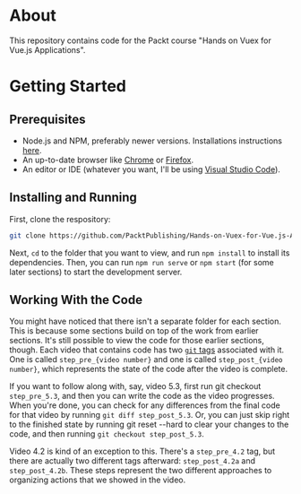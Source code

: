 # About

This repository contains code for the Packt course "Hands on Vuex for Vue.js Applications".

# Getting Started

## Prerequisites

- Node.js and NPM, preferably newer versions. Installations instructions [here](https://nodejs.org/en/download/).
- An up-to-date browser like [Chrome](https://www.google.com/chrome/) or [Firefox](https://www.mozilla.org/en-US/firefox/).
- An editor or IDE (whatever you want, I'll be using [Visual Studio Code](https://code.visualstudio.com/)).

## Installing and Running

First, clone the respository:

```bash
git clone https://github.com/PacktPublishing/Hands-on-Vuex-for-Vue.js-Applications.git
```

Next, `cd` to the folder that you want to view, and run `npm install` to install its dependencies. Then, you can run `npm run serve` or `npm start` (for some later sections) to start the development server.

## Working With the Code

You might have noticed that there isn't a separate folder for each section. This is because some sections build on top of the work from earlier sections. It's still possible to view the code for those earlier sections, though.
Each video that contains code has two [`git` tags](https://www.atlassian.com/git/tutorials/inspecting-a-repository/git-tag) associated with it. One is called `step_pre_{video number}` and one is called `step_post_{video number}`, which represents the state of the code after the video is complete.

If you want to follow along with, say, video 5.3, first run git checkout `step_pre_5.3`, and then you can write the code as the video progresses. When you're done, you can check for any differences from the final code for that video by running `git diff step_post_5.3`. Or, you can just skip right to the finished state by running git reset --hard to clear your changes to the code, and then running `git checkout step_post_5.3`.

Video 4.2 is kind of an exception to this. There's a `step_pre_4.2` tag, but there are actually two different tags afterward: `step_post_4.2a` and `step_post_4.2b`. These steps represent the two different approaches to organizing actions that we showed in the video.
